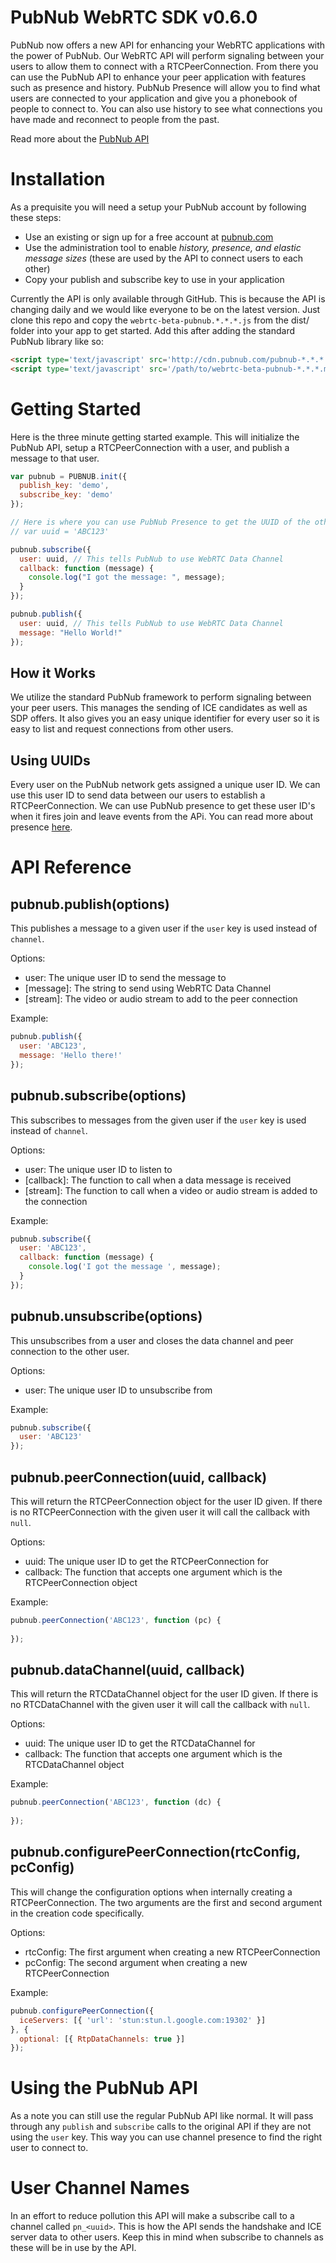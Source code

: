 PubNub WebRTC SDK v0.6.0
======

PubNub now offers a new API for enhancing your WebRTC applications with the power of PubNub. Our WebRTC API will perform signaling between your users to allow them to connect with a RTCPeerConnection. From there you can use the PubNub API to enhance your peer application with features such as presence and history. PubNub Presence will allow you to find what users are connected to your application and give you a phonebook of people to connect to. You can also use history to see what connections you have made and reconnect to people from the past.

Read more about the [PubNub API](http://pubnub.com)

# Installation

As a prequisite you will need a setup your PubNub account by following these steps:
* Use an existing or sign up for a free account at [pubnub.com](http://pubnub.com)
* Use the administration tool to enable *history, presence, and elastic message sizes* (these are used by the API to connect users to each other)
* Copy your publish and subscribe key to use in your application

Currently the API is only available through GitHub. This is because the API is changing daily and we would like everyone to be on the latest version. Just clone this repo and copy the `webrtc-beta-pubnub.*.*.*.js` from the dist/ folder into your app to get started. Add this after adding the standard PubNub library like so:

```html
<script type='text/javascript' src='http://cdn.pubnub.com/pubnub-*.*.*.min.js'></script>
<script type='text/javascript' src='/path/to/webrtc-beta-pubnub-*.*.*.min.js'></script>
```

# Getting Started

Here is the three minute getting started example. This will initialize the PubNub API, setup a RTCPeerConnection with a user, and publish a message to that user.

```javascript
var pubnub = PUBNUB.init({
  publish_key: 'demo',
  subscribe_key: 'demo'
});

// Here is where you can use PubNub Presence to get the UUID of the other user
// var uuid = 'ABC123'

pubnub.subscribe({
  user: uuid, // This tells PubNub to use WebRTC Data Channel
  callback: function (message) {
    console.log("I got the message: ", message);
  }
});

pubnub.publish({
  user: uuid, // This tells PubNub to use WebRTC Data Channel
  message: "Hello World!"
});
```

## How it Works

We utilize the standard PubNub framework to perform signaling between your peer users. This manages the sending of ICE candidates as well as SDP offers. It also gives you an easy unique identifier for every user so it is easy to list and request connections from other users.

## Using UUIDs

Every user on the PubNub network gets assigned a unique user ID. We can use this user ID to send data between our users to establish a RTCPeerConnection. We can use PubNub presence to get these user ID's when it fires join and leave events from the APi. You can read more about presence [here](http://www.pubnub.com/solutions/features).

# API Reference

## pubnub.publish(options)

This publishes a message to a given user if the `user` key is used instead of `channel`.

Options:
* user: The unique user ID to send the message to
* [message]: The string to send using WebRTC Data Channel
* [stream]: The video or audio stream to add to the peer connection

Example:
```javascript
pubnub.publish({
  user: 'ABC123',
  message: 'Hello there!'
});
```

## pubnub.subscribe(options)

This subscribes to messages from the given user if the `user` key is used instead of `channel`.

Options:
* user: The unique user ID to listen to
* [callback]: The function to call when a data message is received
* [stream]: The function to call when a video or audio stream is added to the connection

Example:
```javascript
pubnub.subscribe({
  user: 'ABC123',
  callback: function (message) {
    console.log('I got the message ', message);
  }
});
```

## pubnub.unsubscribe(options)

This unsubscribes from a user and closes the data channel and peer connection to the other user.

Options:
* user: The unique user ID to unsubscribe from

Example:
```javascript
pubnub.subscribe({
  user: 'ABC123'
});
```

## pubnub.peerConnection(uuid, callback)

This will return the RTCPeerConnection object for the user ID given. If there is no RTCPeerConnection with the given user it will call the callback with `null`.

Options:
* uuid: The unique user ID to get the RTCPeerConnection for
* callback: The function that accepts one argument which is the RTCPeerConnection object

Example:
```javascript
pubnub.peerConnection('ABC123', function (pc) {
  
});
```

## pubnub.dataChannel(uuid, callback)

This will return the RTCDataChannel object for the user ID given. If there is no RTCDataChannel with the given user it will call the callback with `null`.

Options:
* uuid: The unique user ID to get the RTCDataChannel for
* callback: The function that accepts one argument which is the RTCDataChannel object

Example:
```javascript
pubnub.peerConnection('ABC123', function (dc) {
  
});
```

## pubnub.configurePeerConnection(rtcConfig, pcConfig)

This will change the configuration options when internally creating a RTCPeerConnection. The two arguments are the first and second argument in the creation code specifically.

Options:
* rtcConfig: The first argument when creating a new RTCPeerConnection
* pcConfig: The second argument when creating a new RTCPeerConnection

Example:
```javascript
pubnub.configurePeerConnection({
  iceServers: [{ 'url': 'stun:stun.l.google.com:19302' }]
}, {
  optional: [{ RtpDataChannels: true }]
});
```

# Using the PubNub API

As a note you can still use the regular PubNub API like normal. It will pass through any `publish` and `subscribe` calls to the original API if they are not using the `user` key. This way you can use channel presence to find the right user to connect to.

# User Channel Names

In an effort to reduce pollution this API will make a subscribe call to a channel called `pn_<uuid>`. This is how the API sends the handshake and ICE server data to other users. Keep this in mind when subscribe to channels as these will be in use by the API.
